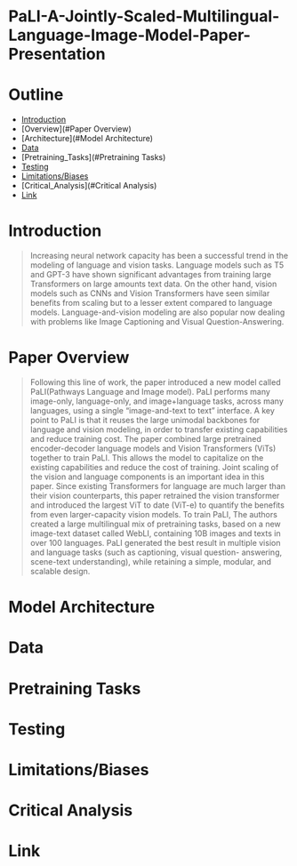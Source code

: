 # PaLI-A-Jointly-Scaled-Multilingual-Language-Image-Model-Paper-Presentation

# Outline
- [Introduction](#Overview)
- [Overview](#Paper Overview)
- [Architecture](#Model Architecture)
- [Data](#Data)
- [Pretraining_Tasks](#Pretraining Tasks)
- [Testing](#Testing)
- [Limitations/Biases](#Limitations/Biases)
- [Critical_Analysis](#Critical Analysis)
- [Link](#Link)

# Introduction

> Increasing neural network capacity has been a successful trend in the modeling of language and vision tasks. Language models such as T5 and GPT-3 have shown significant advantages from training large Transformers on large amounts text data. On the other hand, vision models such as CNNs and Vision Transformers have seen similar benefits from scaling but to a lesser extent compared to language models. Language-and-vision modeling are also popular now dealing with problems like Image Captioning and Visual Question-Answering.

# Paper Overview

> Following this line of work, the paper introduced a new model called PaLI(Pathways Language and Image model). PaLI performs many image-only, language-only, and image+language tasks, across many languages, using a single “image-and-text to text” interface. A key point to PaLI is that it reuses the large unimodal backbones for language and vision modeling, in order to transfer existing capabilities and reduce training cost. The paper combined large pretrained encoder-decoder language models and Vision Transformers (ViTs) together to train PaLI. This allows the model to capitalize on the existing capabilities and reduce the cost of training. Joint scaling of the vision and language components is an important idea in this paper. Since existing Transformers for language are much larger than their vision counterparts, this paper retrained the vision transformer and introduced the largest ViT to date (ViT-e) to quantify the benefits from even larger-capacity vision models. To train PaLI, The authors created a large multilingual mix of pretraining tasks, based on a new image-text dataset called WebLI, containing 10B images and texts in over 100 languages. PaLI generated the best result in multiple vision and language tasks (such as captioning, visual question- answering, scene-text understanding), while retaining a simple, modular, and scalable design. 


# Model Architecture

# Data


# Pretraining Tasks


# Testing


# Limitations/Biases


# Critical Analysis


# Link
